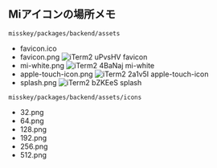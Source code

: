 ## Miアイコンの場所メモ

`misskey/packages/backend/assets`

- favicon.ico 
- favicon.png ![iTerm2 uPvsHV favicon](https://user-images.githubusercontent.com/31660/223339870-b6d4565c-8ad6-4f2b-9e5b-4378b5a3d0f7.png)
- mi-white.png ![iTerm2 4BaNaj mi-white](https://user-images.githubusercontent.com/31660/223339918-b1b76c38-4900-4ac8-b77c-48ecd751ad5e.png)
- apple-touch-icon.png ![iTerm2 2a1v5I apple-touch-icon](https://user-images.githubusercontent.com/31660/223340142-802619d4-8d36-4a9b-8aaf-f56fb20ae41e.png)
- splash.png ![iTerm2 bZKEeS splash](https://user-images.githubusercontent.com/31660/223340692-b723e13f-8919-49e2-bcca-1a62724293a4.png)

`misskey/packages/backend/assets/icons`
- 32.png
- 64.png
- 128.png
- 192.png
- 256.png
- 512.png
